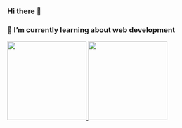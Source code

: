 ### Hi there 👋
### 🌱 I’m currently learning about web development
<div>
<a href="https://github.com/rfreir3">
<img height="180em" src="https://github-readme-stats.vercel.app/api/top-langs/?username=rfreir3&layout=compact&langs_count=7&theme=midnight-purple"/>
<img height="180em" src="https://github-readme-stats.vercel.app/api?username=rfreir3&show_icons=true&theme=midnight-purple&include_all_commits=true&count_private=true"/>
</div>
          
<!--
**rfreir3/rfreir3** is a ✨ _special_ ✨ repository because its `README.md` (this file) appears on your GitHub profile.

Here are some ideas to get you started:

- 🔭 I’m currently working on ...
- 🌱 I’m currently learning ...
- 👯 I’m looking to collaborate on ...
- 🤔 I’m looking for help with ...
- 💬 Ask me about ...
- 📫 How to reach me: ...
- 😄 Pronouns: ...
- ⚡ Fun fact: ...
-->
